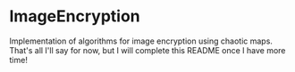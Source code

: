 # ImageEncryption
Implementation of algorithms for image encryption using chaotic maps.
That's all I'll say for now, but I will complete this README once I have more time!
